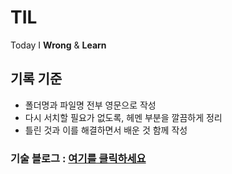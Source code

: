 # TIL
Today I **Wrong** &amp; **Learn**   
## 기록 기준
- 폴더명과 파일명 전부 영문으로 작성
- 다시 서치할 필요가 없도록, 헤멘 부분을 깔끔하게 정리   
- 틀린 것과 이를 해결하면서 배운 것 함께 작성   
   
### 기술 블로그 : [여기를 클릭하세요](https://get-set-code.tistory.com/)
